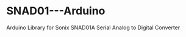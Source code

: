 SNAD01---Arduino
================

Arduino Library for Sonix SNAD01A Serial Analog to Digital Converter